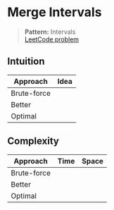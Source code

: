 # Merge Intervals

> **Pattern:** Intervals  
> [LeetCode problem](https://leetcode.com/problems/merge-intervals/)

## Intuition

| Approach | Idea |
|----------|------|
| Brute-force | |
| Better | |
| Optimal | |

## Complexity

| Approach  | Time | Space |
|-----------|------|-------|
| Brute-force |  |  |
| Better |  |  |
| Optimal |  |  |


